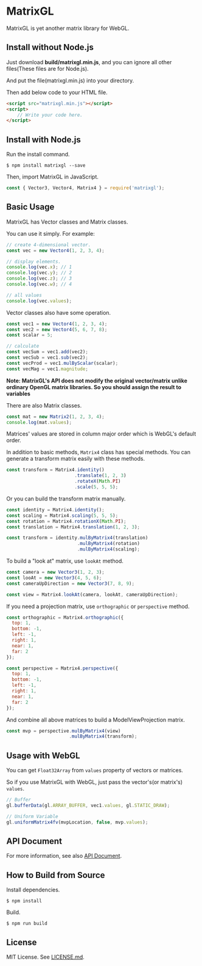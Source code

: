 # MatrixGL

MatrixGL is yet another matrix library for WebGL.

## Install without Node.js

Just download **build/matrixgl.min.js**, and you can ignore all other files(These files are for Node.js).

And put the file(matrixgl.min.js) into your directory.
 
Then add below code to your HTML file.

```html
<script src="matrixgl.min.js"></script>
<script>
    // Write your code here.
</script>
```

## Install with Node.js

Run the install command.

```
$ npm install matrixgl --save
```

Then, import MatrixGL in JavaScript.

```javascript
const { Vector3, Vector4, Matrix4 } = require('matrixgl');
```

## Basic Usage

MatrixGL has Vector classes and Matrix classes.

You can use it simply. For example:

```javascript
// create 4-dimensional vector.
const vec = new Vector4(1, 2, 3, 4);

// display elements.
console.log(vec.x); // 1
console.log(vec.y); // 2
console.log(vec.z); // 3
console.log(vec.w); // 4

// all values
console.log(vec.values);
```

Vector classes also have some operation.

```javascript
const vec1 = new Vector4(1, 2, 3, 4);
const vec2 = new Vector4(5, 6, 7, 8);
const scalar = 5;

// calculate
const vecSum = vec1.add(vec2);
const vecSub = vec1.sub(vec2);
const vecProd = vec1.mulByScalar(scalar);
const vecMag = vec1.magnitude;
``` 

**Note: MatrixGL's API does not modify the original vector/matrix unlike ordinary OpenGL matrix libraries. So you should assign the result to variables**

There are also Matrix classes.

```javascript
const mat = new Matrix2(1, 2, 3, 4);
console.log(mat.values);
```

Matrices' values are stored in column major order which is WebGL's default order.

In addition to basic methods, `Matrix4` class has special methods. You can generate a transform matrix easily with these methods.

```javascript
const transform = Matrix4.identity()
                         .translate(1, 2, 3)
                         .rotateX(Math.PI)
                         .scale(5, 5, 5);
```

Or you can build the transform matrix manually.

```javascript
const identity = Matrix4.identity();
const scaling = Matrix4.scaling(5, 5, 5);
const rotation = Matrix4.rotationX(Math.PI);
const translation = Matrix4.translation(1, 2, 3);

const transform = identity.mulByMatrix4(translation)
                          .mulByMatrix4(rotation)
                          .mulByMatrix4(scaling);
```

To build a "look at" matrix, use `lookAt` method.

```javascript
const camera = new Vector3(1, 2, 3);
const looAt = new Vector3(4, 5, 6);
const cameraUpDirection = new Vector3(7, 8, 9);

const view = Matrix4.lookAt(camera, lookAt, cameraUpDirection);
```

If you need a projection matrix, use `orthographic` or `perspective` method.

```javascript
const orthographic = Matrix4.orthographic({
  top: 1,
  bottom: -1,
  left: -1,
  right: 1,
  near: 1,
  far: 2
});

const perspective = Matrix4.perspective({
  top: 1,
  bottom: -1,
  left: -1,
  right: 1,
  near: 1,
  far: 2
});
```

And combine all above matrices to build a ModelViewProjection matrix.

```javascript
const mvp = perspective.mulByMatrix4(view)
                       .mulByMatrix4(transform);
```

## Usage with WebGL

You can get `Float32Array` from `values` property of vectors or matrices.

So if you use MatrixGL with WebGL, just pass the vector's(or matrix's) `values`. 

```javascript
// Buffer
gl.bufferData(gl.ARRAY_BUFFER, vec1.values, gl.STATIC_DRAW);

// Uniform Variable
gl.uniformMatrix4fv(mvpLocation, false, mvp.values);
```

## API Document

For more information, see also [API Document](https://kotofurumiya.github.io/matrixgl).

## How to Build from Source

Install dependencies.

```
$ npm install
```

Build.

```
$ npm run build
```

## License

MIT License. See [LICENSE.md](https://github.com/kotofurumiya/matrixgl/blob/master/LICENSE.md).
